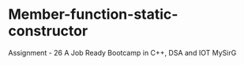 # Member-function-static-constructor
Assignment - 26 A Job Ready Bootcamp in C++, DSA and IOT MySirG
